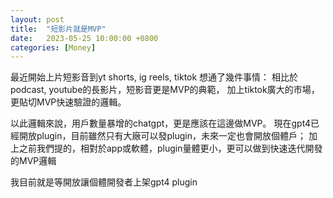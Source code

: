 ```yaml
---
layout: post
title:  "短影片就是MVP"
date:   2023-05-25 10:00:00 +0800
categories: [Money]
---
```


最近開始上片短影音到yt shorts, ig reels, tiktok
想通了幾件事情：
相比於podcast, youtube的長影片，短影音更是MVP的典範，
加上tiktok廣大的市場，更貼切MVP快速驗證的邏輯。

以此邏輯來說，用戶數量暴增的chatgpt，更是應該在這邊做MVP。
現在gpt4已經開放plugin，目前雖然只有大廠可以發plugin，未來一定也會開放個體戶；
加上之前我們提的，相對於app或軟體，plugin量體更小，更可以做到快速迭代開發的MVP邏輯

我目前就是等開放讓個體開發者上架gpt4 plugin